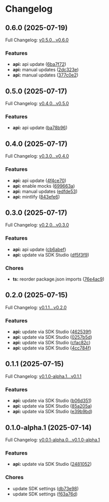 # Changelog

## 0.6.0 (2025-07-19)

Full Changelog: [v0.5.0...v0.6.0](https://github.com/solvice/vrp-solver-sdk/compare/v0.5.0...v0.6.0)

### Features

* **api:** api update ([6ba7f72](https://github.com/solvice/vrp-solver-sdk/commit/6ba7f727539789fb87e6b1e8ae47dd9bc8c97782))
* **api:** manual updates ([2dc323e](https://github.com/solvice/vrp-solver-sdk/commit/2dc323e222c3041a5e3c1c587253e5d3948cfced))
* **api:** manual updates ([377c0e2](https://github.com/solvice/vrp-solver-sdk/commit/377c0e21967d89a030c2bef9d9f934c00ebbf3e2))

## 0.5.0 (2025-07-17)

Full Changelog: [v0.4.0...v0.5.0](https://github.com/solvice/vrp-solver-sdk/compare/v0.4.0...v0.5.0)

### Features

* **api:** api update ([ba78b96](https://github.com/solvice/vrp-solver-sdk/commit/ba78b961c5f927f427b84bf6986738f44af1863b))

## 0.4.0 (2025-07-17)

Full Changelog: [v0.3.0...v0.4.0](https://github.com/solvice/vrp-solver-sdk/compare/v0.3.0...v0.4.0)

### Features

* **api:** api update ([4f4ce70](https://github.com/solvice/vrp-solver-sdk/commit/4f4ce709f31c17113ea34f81fadfa11ca2e31e70))
* **api:** enable mocks ([699663a](https://github.com/solvice/vrp-solver-sdk/commit/699663accab6f6a7ddf592ca69b6f093dc163e6b))
* **api:** manual updates ([edfde53](https://github.com/solvice/vrp-solver-sdk/commit/edfde533459da1a199e25522e99351dd100f68f2))
* **api:** mintlify ([843efe6](https://github.com/solvice/vrp-solver-sdk/commit/843efe6ec592ba4ac87e850653b82dc15c9e9f36))

## 0.3.0 (2025-07-17)

Full Changelog: [v0.2.0...v0.3.0](https://github.com/solvice/vrp-solver-sdk/compare/v0.2.0...v0.3.0)

### Features

* **api:** api update ([cb6abef](https://github.com/solvice/vrp-solver-sdk/commit/cb6abefa9eba0684a00a92024540a5fb8c5a3e72))
* **api:** update via SDK Studio ([df5f3f9](https://github.com/solvice/vrp-solver-sdk/commit/df5f3f9342e22328802cd9b5df31350d78b751bf))


### Chores

* **ts:** reorder package.json imports ([76e4ac9](https://github.com/solvice/vrp-solver-sdk/commit/76e4ac98d8baeb5f109e61c1764e1e19c3de6b43))

## 0.2.0 (2025-07-15)

Full Changelog: [v0.1.1...v0.2.0](https://github.com/solvice/vrp-solver-sdk/compare/v0.1.1...v0.2.0)

### Features

* **api:** update via SDK Studio ([462539f](https://github.com/solvice/vrp-solver-sdk/commit/462539f713aff7f24e82a04bbd5d3d157b3adaf5))
* **api:** update via SDK Studio ([0257b5d](https://github.com/solvice/vrp-solver-sdk/commit/0257b5d30b9243cad7af865e1820eae6af4c6ef1))
* **api:** update via SDK Studio ([cfac82c](https://github.com/solvice/vrp-solver-sdk/commit/cfac82c77e578d92dafa6a359b17943823b37aa5))
* **api:** update via SDK Studio ([4cc784f](https://github.com/solvice/vrp-solver-sdk/commit/4cc784ffcb52e1d82a613f59b462190358bb56f8))

## 0.1.1 (2025-07-15)

Full Changelog: [v0.1.0-alpha.1...v0.1.1](https://github.com/solvice/vrp-solver-sdk/compare/v0.1.0-alpha.1...v0.1.1)

### Features

* **api:** update via SDK Studio ([b06d351](https://github.com/solvice/vrp-solver-sdk/commit/b06d3514e75d57e5c0fc4e7b67e0a34a3b789d30))
* **api:** update via SDK Studio ([85a205a](https://github.com/solvice/vrp-solver-sdk/commit/85a205a390f8e5aecf9981080888ff684b528310))
* **api:** update via SDK Studio ([e39b9bd](https://github.com/solvice/vrp-solver-sdk/commit/e39b9bdcf0dcbc110d0040970b53fd3f7490eb7f))

## 0.1.0-alpha.1 (2025-07-14)

Full Changelog: [v0.0.1-alpha.0...v0.1.0-alpha.1](https://github.com/solvice/vrp-solver-sdk/compare/v0.0.1-alpha.0...v0.1.0-alpha.1)

### Features

* **api:** update via SDK Studio ([2481052](https://github.com/solvice/vrp-solver-sdk/commit/248105203eaca98ccbc0628a0e614326b1ec2e3f))


### Chores

* update SDK settings ([db73e98](https://github.com/solvice/vrp-solver-sdk/commit/db73e98cbc773046b117805f8ccc5edc3746a29e))
* update SDK settings ([f63a76d](https://github.com/solvice/vrp-solver-sdk/commit/f63a76dd716027c36e15f396fea3e4de8aae7ceb))
